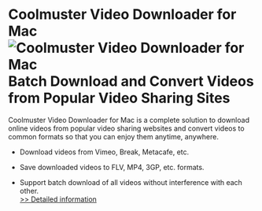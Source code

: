 # Coolmuster Video Downloader for Mac<br />![Coolmuster Video Downloader for Mac](https://mycommerce.akamaized.net/api/pimages/P300882050/BIG/300882050.PNG)<br />Batch Download and Convert Videos from Popular Video Sharing Sites

Coolmuster Video Downloader for Mac is a complete solution to download online videos from popular video sharing websites and convert videos to common formats so that you can enjoy them anytime, anywhere.

* Download videos from Vimeo, Break, Metacafe, etc.

* Save downloaded videos to FLV, MP4, 3GP, etc. formats.

* Support batch download of all videos without interference with each other.<br />[>> Detailed information](https://secure.shareit.com/shareit/product.html?productid=300882050&affiliateid=200057808)